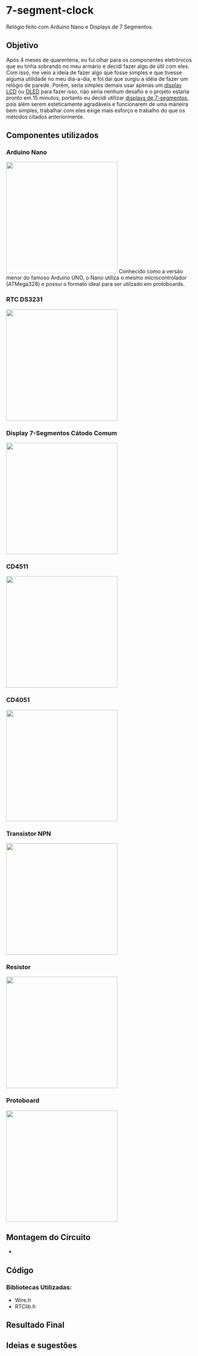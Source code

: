 # 7-segment-clock
Relógio feito com Arduino Nano e Displays de 7 Segmentos.

## Objetivo
Após 4 meses de quarentena, eu fui olhar para os componentes eletrônicos que eu tinha sobrando no meu armário e decidi fazer algo de útil com eles. Com isso, me veio a ideia de fazer algo que fosse simples e que tivesse alguma utilidade no meu dia-a-dia, e foi daí que surgiu a idéia de fazer um relógio de parede.
Porém, seria simples demais usar apenas um [display LCD](https://uploads.filipeflop.com/2011/09/LCD-16x2-com-arduino.png) ou [OLED](https://www.usinainfo.com.br/1010901-thickbox_default/display-oled-096-i2c-128x64-branco-para-arduino.jpg) para fazer isso, não seria nenhum desafio e o projeto estaria pronto em 15 minutos, portanto eu decidi utilizar [displays de 7-segmentos](https://images-na.ssl-images-amazon.com/images/I/41Araxi2mwL._SX342_.jpg), pois além serem esteticamente agradáveis e funcionarem de uma maneira bem simples, trabalhar com eles exige mais esforço e trabalho do que os métodos citados anteriormente.

## Componentes utilizados
### Arduino Nano
<img src="https://core-electronics.com.au/media/catalog/product/d/e/device20_1000_1.jpg" width="300">
Conhecido como a versão menor do famoso Arduino UNO, o Nano utiliza o mesmo microcontrolador (ATMega328) e possui o formato ideal para ser utilzado em protoboards.

### RTC DS3231
<img src="https://www.gmelectronic.com/data/product/1024_1024/pctdetail.772-290.1.jpg" width="300">

### Display 7-Segmentos Cátodo Comum
<img src="https://images-na.ssl-images-amazon.com/images/I/41Araxi2mwL._SX342_.jpg" width="300">

### CD4511
<img src="https://cdn.awsli.com.br/300x300/78/78150/produto/5112986/0ba7b4577c.jpg" width="300">

### CD4051
<img src="https://www.baudaeletronica.com.br/media/catalog/product/cache/1/image/9df78eab33525d08d6e5fb8d27136e95/4/0/4051.jpg" width="300">

### Transistor NPN
<img src="https://www.baudaeletronica.com.br/media/catalog/product/cache/1/image/800x/9df78eab33525d08d6e5fb8d27136e95/b/c/bc546.jpg" width="300">

### Resistor
<img src="https://http2.mlstatic.com/kit-200-resistores-valores-variados-cr25-14-de-watt-D_NQ_NP_665108-MLB31091141723_062019-F.jpg" width="300">

### Protoboard
<img src="https://uploads.filipeflop.com/2017/07/2PB03_1-min.jpg" width="300">


## Montagem do Circuito
 - 

## Código

### Bibliotecas Utilizadas:
  - Wire.h
  - RTClib.h
  
  
## Resultado Final
## Ideias e sugestões
